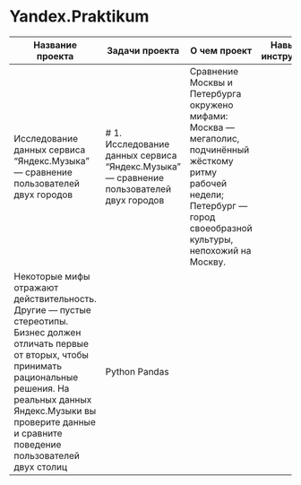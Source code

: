 # Yandex.Praktikum
| Название проекта | Задачи проекта | О чем проект | Навыки и инструменты  |
|------------------|-------------------|------------------|------------------------------------------------|
|Исследование данных сервиса “Яндекс.Музыка” — сравнение пользователей двух городов|# 1. Исследование данных сервиса “Яндекс.Музыка” — сравнение пользователей двух городов|Сравнение Москвы и Петербурга окружено мифами: Москва — мегаполис, подчинённый жёсткому ритму рабочей недели; Петербург — город своеобразной культуры, непохожий на Москву.
Некоторые мифы отражают действительность. Другие — пустые стереотипы. Бизнес должен отличать первые от вторых, чтобы принимать рациональные решения. На реальных данных Яндекс.Музыки вы проверите данные и сравните поведение пользователей двух столиц |Python Pandas|

